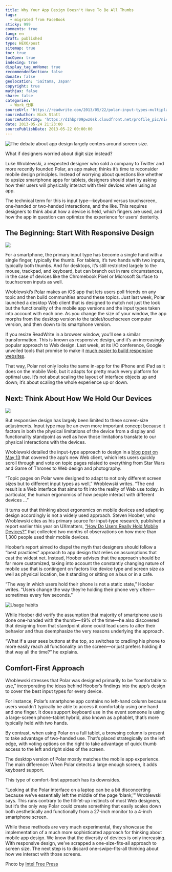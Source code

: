 ```yaml
---
title: Why Your App Design Doesn't Have To Be All Thumbs
tags:
  - migrated from FaceBook
sticky: 999
comments: true
lang: en
draft: published
type: HEXO/post
sitemap: true
toc: true
tocOpen: true
indexing: true
display_tag_onHome: true
recommendedSection: false
donate: false
geolocation: 'Saitama, Japan'
copyright: true
mathjax: false
share: false
categories:
  - Work_仕事
sourceUrl: 'https://readwrite.com/2013/05/22/polar-input-types-multiplatform-app-design/'
sourceAuthor: Nick Statt
sourceAuthorImg: 'https://d1hbpr09pwz0sk.cloudfront.net/profile_pic/nick-statt-0e719c51'
date: 2013-05-24 21:23:00
sourcePublishDate: 2013-05-22 00:00:00
---
```

 ![The debate about app design largely centers around screen size.](./Why-Your-App-Design-Doesn-t-Have-To-Be-All-Thumbs/MTIyMzAzNjA5MjQ4NDQ5MTI2.jpg.webp)

 What if designers worried about digit size instead?

 Luke Wroblewski, a respected designer who sold a company to Twitter and more recently founded Polar, an app maker, thinks it’s time to reconsider mobile design principles. Instead of worrying about questions like whether to upsize smartphone apps for tablets, designers should start by asking how their users will physically interact with their devices when using an app.

 The technical term for this is input type—keyboard versus touchscreen, one-handed or two-handed interactions, and the like. This requires designers to think about how a device is held, which fingers are used, and how the app in question can optimize the experience for users’ dexterity. 

## The Beginning: Start With Responsive Design
 ![](./Why-Your-App-Design-Doesn-t-Have-To-Be-All-Thumbs/MTIyMzAzNjExMzk1OTI3MzIx.jpg.webp)

 For a smartphone, the primary input type has become a single hand with a single finger, typically the thumb. For tablets, it’s two hands with two inputs, typically both thumbs. And for desktops, it’s still restricted largely to the mouse, trackpad, and keyboard, but can branch out in rare circumstances, in the case of devices like the Chromebook Pixel or Microsoft Surface to touchscreen inputs as well. 

 Wroblewski’s [Polar](http://polarb.com) makes an iOS app that lets users poll friends on any topic and then build communities around these topics. Just last week, Polar launched a desktop Web client that is designed to match not just the look but the functionality of the mobile app versions and the input types taken into account with each one. As you change the size of your window, the app morphs from the desktop version to the tablet/touchscreen computer version, and then down to its smartphone version.

 If you resize ReadWrite in a browser window, you’ll see a similar transformation. This is known as responsive design, and it’s an increasingly popular approach to Web design. Last week, at its I/O conference, Google unveiled tools that promise to make it [much easier to build responsive websites](https://readwrite.com/2013/05/15/now-google-wants-to-kill-the-mobile-web).

 That way, Polar not only looks the same in-app for the iPhone and iPad as it does on the mobile Web, but it adapts for pretty much every platform for optimal use. It’s not about scaling the layout of interface objects up and down; it’s about scaling the whole experience up or down. 

## Next: Think About How We Hold Our Devices
 ![](./Why-Your-App-Design-Doesn-t-Have-To-Be-All-Thumbs/MTIyMzAzNjE0MDgwMjg3MzM0.jpg.webp)

 But responsive design has largely been limited to these screen-size adjustments. Input type may be an even more important concept because it factors in both the physical limitations of the device from a display and functionality standpoint as well as how those limitations translate to our physical interactions with the devices. 

 Wroblewski detailed the input-type approach to design in a [blog post on May 13](http://www.lukew.com/ff/entry.asp?1721) that covered the app’s new Web client, which lets users quickly scroll through and vote on topic pages related to everything from Star Wars and Game of Thrones to Web design and photography.

 “Topic pages on Polar were designed to adapt to not only different screen sizes but to different input types as well,” Wroblewski writes. “The end result is a Web interface that aims to fit into the reality of Web use today. In particular, the human ergonomics of how people interact with different devices …”

 It turns out that thinking about ergonomics on mobile devices and adapting design accordingly is not a widely used approach. Steven Hoober, who Wroblewski cites as his primary source for input-type research, published a report earlier this year on UXmatters, [“How Do Users Really Hold Mobile Devices?”](http://www.uxmatters.com/mt/archives/2013/02/how-do-users-really-hold-mobile-devices.php?) that collected two months of observations on how more than 1,300 people used their mobile devices. 

 Hoober’s report aimed to dispel the myth that designers should follow a “best practices” approach to app design that relies on assumptions that cast the widest net. Instead, Hoober advises that the approach should be far more customized, taking into account the constantly changing nature of mobile use that is contingent on factors like device type and screen size as well as physical location, be it standing or sitting on a bus or in a cafe. 

 “The way in which users hold their phone is not a static state,” Hoober writes. “Users change the way they’re holding their phone very often—sometimes every few seconds.”

 ![Usage habits](./Why-Your-App-Design-Doesn-t-Have-To-Be-All-Thumbs/MTIyMzAzNjE2NDk2MjA2NDM4.jpg.webp)

 While Hoober did verify the assumption that majority of smartphone use is done one-handed with the thumb—49% of the time—he also discovered that designing from that standpoint alone could lead users to alter their behavior and thus deemphasize the very reasons underlying the approach.

 “What if a user sees buttons at the top, so switches to cradling his phone to more easily reach all functionality on the screen—or just prefers holding it that way all the time?” he explains.  

## Comfort-First Approach
 Wroblewski stresses that Polar was designed primarily to be “comfortable to use,” incorporating the ideas behind Hoober’s findings into the app’s design to cover the best input types for every device.  

 For instance, Polar’s smartphone app contains no left-hand column because users wouldn’t typically be able to access it comfortably using one hand and one finger. It does support keyboard use in the event someone is using a large-screen phone-tablet hybrid, also known as a phablet, that’s more typically held with two hands.

 By contrast, when using Polar on a full tablet, a browsing column is present to take advantage of two-handed use. That’s placed strategically on the left edge, with voting options on the right to take advantage of quick thumb access to the left and right sides of the screen. 

 The desktop version of Polar mostly matches the mobile app experience. The main difference: When Polar detects a large enough screen, it adds keyboard support.

 This type of comfort-first approach has its downsides.

 “Looking at the Polar interface on a laptop can be a bit disconcerting because we’ve essentially left the middle of the page ‘blank,'” Wroblewski says. This runs contrary to the fill-‘et-up instincts of most Web designers, but it’s the only way Polar could create something that easily scales down both aesthetically and functionally from a 27-inch monitor to a 4-inch smartphone screen. 

 While these methods are very much experimental, they showcase the implementation of a much more sophisticated approach for thinking about mobile app design. We know that the diversity of devices is only increasing. With responsive design, we’ve scrapped a one-size-fits-all approach to screen size. The next step is to discard one-swipe-fits-all thinking about how we interact with those screens.

 Photo by [Intel Free Press](https://www.flickr.com/photos/intelfreepress/6837433138/)